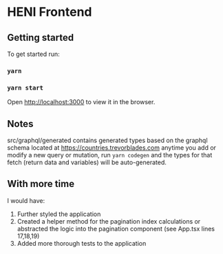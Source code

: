 # HENI Frontend

## Getting started

To get started run:

### `yarn`

### `yarn start`

Open [http://localhost:3000](http://localhost:3000) to view it in the browser.

## Notes

src/graphql/generated contains generated types based on the graphql schema located at https://countries.trevorblades.com
anytime you add or modify a new query or mutation, run `yarn codegen` and the types for that fetch (return data and variables) will be auto-generated.

## With more time

I would have:
1. Further styled the application
2. Created a helper method for the pagination index calculations or abstracted the logic into the pagination component (see App.tsx lines 17,18,19)
3. Added more thorough tests to the application
